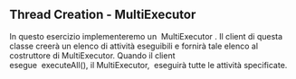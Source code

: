 ## Thread Creation - MultiExecutor

In questo esercizio implementeremo un  MultiExecutor .
Il client di questa classe creerà un elenco di attività eseguibili e fornirà tale elenco al costruttore di MultiExecutor.
Quando il client esegue  executeAll(), il MultiExecutor,  eseguirà tutte le attività specificate.
